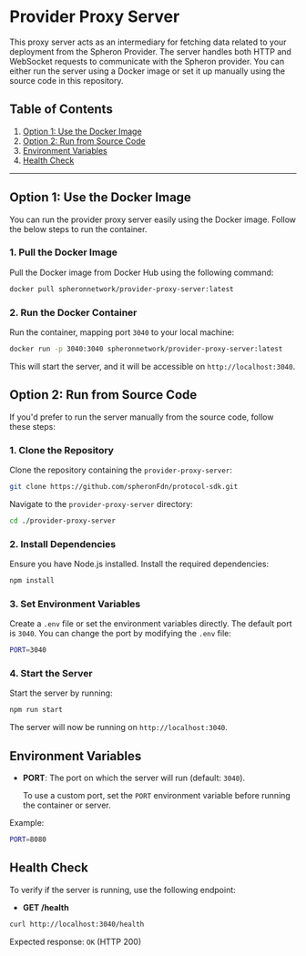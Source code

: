 # Provider Proxy Server

This proxy server acts as an intermediary for fetching data related to your deployment from the Spheron Provider. The server handles both HTTP and WebSocket requests to communicate with the Spheron provider. You can either run the server using a Docker image or set it up manually using the source code in this repository. 

Table of Contents
-----------------

1.  [Option 1: Use the Docker Image](#option-1-use-the-docker-image)
2.  [Option 2: Run from Source Code](#option-2-run-from-source-code)
3.  [Environment Variables](#environment-variables)
4.  [Health Check](#health-check)

* * *

Option 1: Use the Docker Image
------------------------------

You can run the provider proxy server easily using the Docker image. Follow the below steps to run the container.

### 1\. Pull the Docker Image

Pull the Docker image from Docker Hub using the following command:

```bash
docker pull spheronnetwork/provider-proxy-server:latest
```

### 2\. Run the Docker Container

Run the container, mapping port `3040` to your local machine:

```bash
docker run -p 3040:3040 spheronnetwork/provider-proxy-server:latest
```

This will start the server, and it will be accessible on `http://localhost:3040`.


Option 2: Run from Source Code
------------------------------

If you'd prefer to run the server manually from the source code, follow these steps:

### 1\. Clone the Repository

Clone the repository containing the `provider-proxy-server`:

```bash
git clone https://github.com/spheronFdn/protocol-sdk.git
```

Navigate to the `provider-proxy-server` directory:

```bash
cd ./provider-proxy-server
```

### 2\. Install Dependencies

Ensure you have Node.js installed. Install the required dependencies:

```bash
npm install
```

### 3\. Set Environment Variables

Create a `.env` file or set the environment variables directly. The default port is `3040`. You can change the port by modifying the `.env` file:

```bash
PORT=3040
```

### 4\. Start the Server

Start the server by running:

```bash
npm run start
```

The server will now be running on `http://localhost:3040`.


Environment Variables
---------------------

*   **PORT**: The port on which the server will run (default: `3040`).

    To use a custom port, set the `PORT` environment variable before running the container or server.

Example:

```bash
PORT=8080
```


Health Check
------------

To verify if the server is running, use the following endpoint:

*   **GET /health**

```bash
curl http://localhost:3040/health
```

Expected response: `OK` (HTTP 200)
